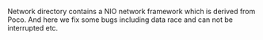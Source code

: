 Network directory contains a NIO network framework which is derived from Poco. And here we fix some bugs including data race and can not be interrupted etc.
